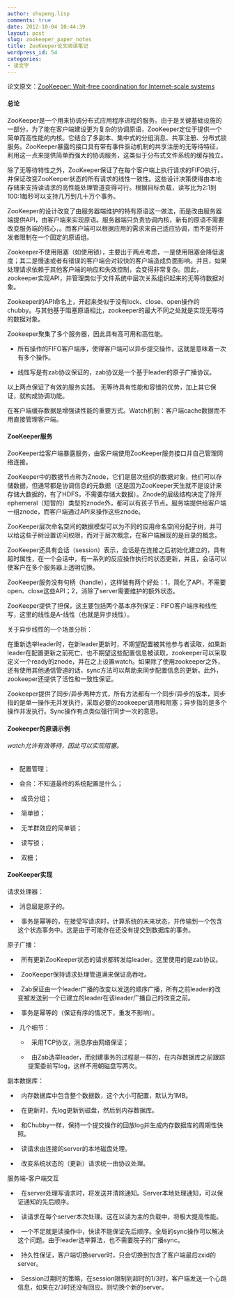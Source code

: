 ```yaml
---
author: shupeng.lisp
comments: true
date: 2012-10-04 10:44:39
layout: post
slug: zookeeper_paper_notes
title: ZooKeeper论文阅读笔记
wordpress_id: 54
categories:
- 读文字
---
```


论文原文：[ZooKeeper: Wait-free coordination for Internet-scale systems](http://static.usenix.org/event/usenix10/tech/full_papers/Hunt.pdf)


#### 总论


ZooKeeper是一个用来协调分布式应用程序进程的服务。由于是关键基础设施的一部分，为了能在客户端建设更为复杂的协调原语，ZooKeeper定位于提供一个简单而高性能的内核。它结合了多副本、集中式的分组消息、共享注册、分布式锁服务。ZooKeeper暴露的接口具有带有事件驱动机制的共享注册的无等待特征，利用这一点来提供简单而强大的协调服务，这类似于分布式文件系统的缓存独立。

除了无等待特性之外，ZooKeeper保证了在每个客户端上执行请求的FIFO执行，并保证改变ZooKeeper状态的所有请求的线性一致性。这些设计决策使得由本地存储来支持读请求的高性能处理管道变得可行。根据目标负载，读写比为2:1到100:1每秒可以支持几万到几十万个事务。

ZooKeeper的设计改变了由服务器端维护的特有原语这一做法，而是改由服务器端提供API，由客户端来实现原语。服务器端只负责协调内核，新有的原语不需要改变服务端的核心，。而客户端可以根据应用的需求来自己适应协调，而不是将开发者限制在一个固定的原语组。

Zookeeper不使用阻塞（如使用锁），主要出于两点考虑，一是使用阻塞会降低速度；其二是慢速或者有错误的客户端会对较快的客户端造成负面影响。并且，如果处理请求依赖于其他客户端的响应和失效控制，会变得非常复杂。因此，zookeeper实现API，并管理类似于文件系统中层次关系组织起来的无等待数据对象。

Zookeeper的API命名上，开起来类似于没有lock、close、open操作的chubby。与其他基于阻塞原语相比，zookeeper的最大不同之处就是实现无等待的数据对象。

Zookeeper聚集了多个服务器，因此具有高可用和高性能。



	
  * 所有操作的FIFO客户端序，使得客户端可以异步提交操作，这就是意味着一次有多个操作。

	
  * 线性写是有zab协议保证的，zab协议是一个基于leader的原子广播协议。


以上两点保证了有效的服务实践。 无等待具有性能和容错的优势，加上其它保证，就构成协调功能。

在客户端缓存数据是增强读性能的重要方式。Watch机制：客户端cache数据而不用直接管理客户端。
  <!--break-->

#### ZooKeeper服务


ZooKeeper给客户端暴露服务，由客户端使用ZooKeeper服务接口并自己管理网络连接。

ZooKeeper中的数据节点称为Znode，它们是层次组织的数据对象，他们可以存储数据，但通常都是协调信息的元数据（这是因为ZooKeeper天生就不是设计来存储大数据的，有了HDFS，不需要存储大数据）。Znode的层级结构决定了除开ephemeral（短暂的）类型的znode外，都可以有孩子节点。服务端提供给客户端一组znode，而客户端通过API来操作这些znode。

ZooKeeper层次命名空间的数据模型可以为不同的应用命名空间分配子树，并可以给这些子树设置访问权限，而对于层次概念，在客户端展现的是目录的概念。

ZooKeeper还具有会话（session）表示，会话是在连接之后初始化建立的，具有超时属性，在一个会话中，有一系列的反应操作执行的状态更新，并且，会话可以使客户在多个服务器上透明切换。

ZooKeeper服务没有句柄（handle），这样做有两个好处：1，简化了API，不需要open、close这些API；2，消除了server需要维护的额外状态。

ZooKeeper提供了担保，这主要包括两个基本序列保证：FIFO客户端序和线性写，这里的线性是A-线性（也就是异步线性）。

关于异步线性的一个场景分析：

在重新选举leader时，在新leader更新时，不期望配置被其他参与者读取，如果新leader在配置更新之前死亡，也不期望这些配置信息被读取，zookeeper可以采取定义一个ready的znode，并在之上设置watch。如果除了使用zookeeper之外，还有使用其他通信管道的话，sync方法可以帮助来同步配置信息的更新。此外，zookeeper还提供了活性和一致性保证。

Zookeeper提供了同步/异步两种方式，所有方法都有一个同步/异步的版本，同步指的是单一操作无并发执行，采取必要的zookeeper调用和阻塞；异步指的是多个操作并发执行。Sync操作有点类似强行同步一次的意思。


#### Zookeeper的原语示例




###### watch允许有效等待，因此可以实现阻塞。





	
  *  配置管理；

	
  *  会合：不知道最终的系统配置是什么；

	
  *   成员分组；

	
  *   简单锁；

	
  *   无羊群效应的简单锁；

	
  *   读写锁；

	
  *   双栅；




#### ZooKeeper实现


请求处理器：



	
  *  消息层是原子的。

	
  *   事务是幂等的，在接受写请求时，计算系统的未来状态，并传输到一个包含这个状态事务中。这是由于可能存在还没有提交到数据库的事务。


原子广播：

	
  *   所有更新ZooKeeper状态的请求都转发给leader。这里使用的是zab协议。

	
  *   ZooKeeper保持请求处理管道满来保证高吞吐。

	
  *   Zab保证由一个leader广播的改变以发送的顺序广播，所有之前leader的改变被发送到一个已建立的leader在该leader广播自己的改变之前。

	
  *   事务是幂等的（保证有序的情况下，重发不影响）。

	
  *  几个细节：

	
    *   采用TCP协议，消息序由网络保证；

	
    *   由Zab选举leader，而创建事务的过程是一样的，在内存数据库之前跟踪提案委前写log，这样不用朝磁盘写两次。





副本数据库：

	
  *   内存数据库中包含整个数据数，这个大小可配置，默认为1MB。

	
  *   在更新时，先log更新到磁盘，然后到内存数据库。

	
  *   和Chubby一样，保持一个提交操作的回放log并生成内存数据库的周期性快照。

	
  *   读请求由连接的server的本地磁盘处理。

	
  *   改变系统状态的（更新）请求统一由协议处理。


服务端-客户端交互

	
  *   在server处理写请求时，将发送并清除通知。Server本地处理通知，可以保证通知的先后顺序。

	
  *   读请求在每个server本次处理。这在以读为主的负载中，将极大提高性能。

	
  *   一个不足就是读操作中，快读不能保证先后顺序。全局的sync操作可以解决这个问题。由于leader选举算法，也不需要院子的广播sync。

	
  *   持久性保证，客户端切换server时，只会切换到包含了客户端最后zxid的server。

	
  *   Session过期时的策略，在session限制到超时的1/3时，客户端发送一个心跳信息，如果在2/3时还没有回应。则切换个新的server。


